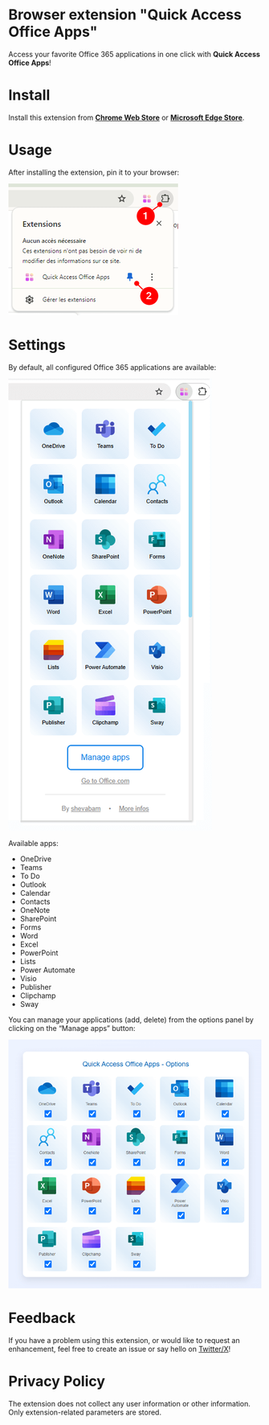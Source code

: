 

# Browser extension "Quick Access Office Apps"

Access your favorite Office 365 applications in one click with **Quick Access Office Apps**!


# Install

Install this extension from [**Chrome Web Store**]() or [**Microsoft Edge Store**]().


# Usage

After installing the extension, pin it to your browser:

![](docs/ext1.png)


# Settings

By default, all configured Office 365 applications are available:

![](docs/ext2.png)

Available apps: 

* OneDrive
* Teams
* To Do
* Outlook
* Calendar
* Contacts
* OneNote
* SharePoint
* Forms
* Word
* Excel
* PowerPoint
* Lists
* Power Automate
* Visio
* Publisher
* Clipchamp
* Sway

You can manage your applications (add, delete) from the options panel by clicking on the “Manage apps” button:

![](docs/ext3.png)


# Feedback

If you have a problem using this extension, or would like to request an enhancement, feel free to create an issue or say hello on [Twitter/X](https://twitter.com/shevabam)!


# Privacy Policy

The extension does not collect any user information or other information. Only extension-related parameters are stored.
